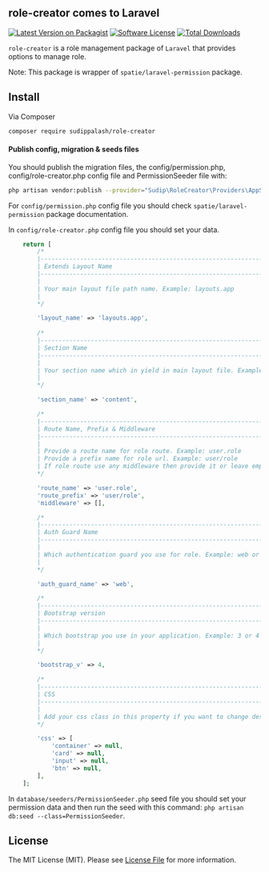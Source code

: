 ## role-creator comes to Laravel

[![Latest Version on Packagist][ico-version]][link-packagist]
[![Software License][ico-license]](LICENSE.md)
[![Total Downloads][ico-downloads]][link-downloads]


`role-creator` is a role management package of `Laravel` that provides options to manage role.

Note: This package is wrapper of `spatie/laravel-permission` package.

## Install

Via Composer

```bash
composer require sudippalash/role-creator
```

#### Publish config, migration & seeds files

You should publish the migration files, the config/permission.php, config/role-creator.php config file and PermissionSeeder file with:

```bash
php artisan vendor:publish --provider="Sudip\RoleCreator\Providers\AppServiceProvider"
```

For `config/permission.php` config file you should check `spatie/laravel-permission` package documentation.

In `config/role-creator.php` config file you should set your data.

```php
    return [
        /*
        |--------------------------------------------------------------------------
        | Extends Layout Name
        |--------------------------------------------------------------------------
        |
        | Your main layout file path name. Example: layouts.app
        | 
        */

        'layout_name' => 'layouts.app',
        
        /*
        |--------------------------------------------------------------------------
        | Section Name
        |--------------------------------------------------------------------------
        |
        | Your section name which in yield in main layout file. Example: content
        | 
        */

        'section_name' => 'content',

        /*
        |--------------------------------------------------------------------------
        | Route Name, Prefix & Middleware
        |--------------------------------------------------------------------------
        |
        | Provide a route name for role route. Example: user.role
        | Provide a prefix name for role url. Example: user/role
        | If role route use any middleware then provide it or leave empty array. Example: ['auth '] 
        */

        'route_name' => 'user.role',
        'route_prefix' => 'user/role',
        'middleware' => [],

        /*
        |--------------------------------------------------------------------------
        | Auth Guard Name
        |--------------------------------------------------------------------------
        |
        | Which authentication guard you use for role. Example: web or admin
        | 
        */

        'auth_guard_name' => 'web',

        /*
        |--------------------------------------------------------------------------
        | Bootstrap version
        |--------------------------------------------------------------------------
        |
        | Which bootstrap you use in your application. Example: 3 or 4 or 5
        | 
        */

        'bootstrap_v' => 4,

        /*
        |--------------------------------------------------------------------------
        | CSS
        |--------------------------------------------------------------------------
        |
        | Add your css class in this property if you want to change design. 
        */

        'css' => [
            'container' => null,
            'card' => null,
            'input' => null,
            'btn' => null,
        ],
    ];
```

In `database/seeders/PermissionSeeder.php` seed file you should set your permission data and then run the seed with this command: `php artisan db:seed --class=PermissionSeeder`.

## License

The MIT License (MIT). Please see [License File](LICENSE.md) for more information.

[ico-version]: https://img.shields.io/packagist/v/sudippalash/role-creator?style=flat-square
[ico-downloads]: https://img.shields.io/packagist/dt/sudippalash/role-creator?style=flat-square
[ico-license]: https://img.shields.io/github/license/sudippalash/role-creator?style=flat-square
[link-packagist]: https://packagist.org/packages/sudippalash/role-creator
[link-downloads]: https://packagist.org/packages/sudippalash/role-creator
[link-author]: https://github.com/sudippalash
